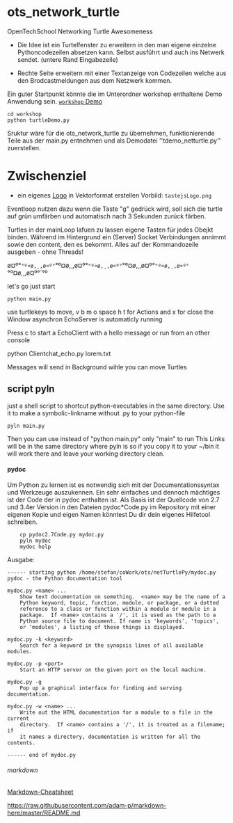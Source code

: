 ots_network_turtle
==================

OpenTechSchool Networking Turtle Awesomeness

* Die Idee ist ein Turtelfenster zu erweitern in den man eigene einzelne 
Pythoncodezeilen absetzen kann. Selbst ausführt und auch ins Netwerk sendet. 
(untere Rand Eingabezeile)

* Rechte Seite erweitern mit einer Textanzeige von Codezeilen welche aus den 
Brodcastmeldungen aus dem Netzwerk kommen.

Ein guter Startpunkt könnte die im Unterordner workshop enthaltene Demo Anwendung sein. [`workshop` Demo](workshop/about_turtledemo.txt)

	cd workshop
	python turtleDemo.py

Sruktur wäre für die ots_network_turtle zu übernehmen, funktionierende Teile aus der main.py entnehmen und als Demodatei ''tdemo_netturtle.py'' zuerstellen.  

Zwischenziel
============

- ein eigenes [Logo](tastepy.svg) in Vektorformat erstellen Vorbild: `tastejsLogo.png`

Eventloop nutzen dazu wenn die Taste "g" gedrück wird, soll sich die turtle 
auf grün umfärben und automatisch nach 3 Sekunden zurück färben.

Turtles in der mainLoop lafuen zu lassen eigene Tasten für jedes Obejkt binden.
Während im Hintergrund ein (Server) Socket Verbindungen annimmt 
sowie den content, den es bekommt.
Alles auf der Kommandozeile ausgeben - ohne Threads!


ø¤º°`°º¤ø,¸,ø¤º°`°º¤ø,¸,ø¤º°`°º¤ø,¸,ø¤º°`°º¤ø,¸,ø¤º°`°º¤ø,¸,ø¤º°`°º¤ø,¸,ø¤º°`°º

let's go 
just start 

	python main.py

use turtlekeys to move, v b m o space h t for Actions and x for close the Window
asynchron EchoServer is automaticly running

Press c to start a EchoClient with a hello message 
or run from an other console

python Clientchat_echo.py lorem.txt

Messages will send in Background wihle you can move Turtles

script pyln
-----

just a shell script to shortcut python-executables in the same directory.
Use it to make a symbolic-linkname without .py to your python-file

	pyln main.py

Then you can use instead of "python main.py" only "main" to run
This Links will be in the same directory where pyln is so if you copy it to your ~/bin it will work there and leave your working directory clean.


#### pydoc

Um Python zu lernen ist es notwendig sich mit der Documentationssyntax und Werkzeuge auszukennen.
Ein sehr einfaches und dennoch mächtiges ist der Code der in pydoc enthalten ist.
Als Basis ist der Quellcode von 2.7 und 3.4er Version in den Dateien pydoc*Code.py im Repository mit einer eigenen Kopie und eigen Namen könntest Du dir dein eigenes Hilfetool schreiben.

```
	cp pydoc2.7Code.py mydoc.py
	pyln mydoc
	mydoc help
```

Ausgabe:
```
------ starting python /home/stefan/coWork/ots/netTurtlePy/mydoc.py
pydoc - the Python documentation tool

mydoc.py <name> ...
    Show text documentation on something.  <name> may be the name of a
    Python keyword, topic, function, module, or package, or a dotted
    reference to a class or function within a module or module in a
    package.  If <name> contains a '/', it is used as the path to a
    Python source file to document. If name is 'keywords', 'topics',
    or 'modules', a listing of these things is displayed.

mydoc.py -k <keyword>
    Search for a keyword in the synopsis lines of all available modules.

mydoc.py -p <port>
    Start an HTTP server on the given port on the local machine.

mydoc.py -g
    Pop up a graphical interface for finding and serving documentation.

mydoc.py -w <name> ...
    Write out the HTML documentation for a module to a file in the current
    directory.  If <name> contains a '/', it is treated as a filename; if
    it names a directory, documentation is written for all the contents.

------ end of mydoc.py
```

###### markdown

[Markdown-Cheatsheet](https://github.com/adam-p/markdown-here/wiki/Markdown-Cheatsheet)

https://raw.githubusercontent.com/adam-p/markdown-here/master/README.md

